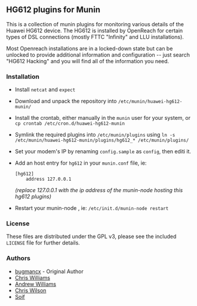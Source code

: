 ## HG612 plugins for Munin

This is a collection of munin plugins for monitoring various details of the Huawei HG612 device.  The HG612 is installed by OpenReach for certain types of DSL connections (mostly FTTC "Infinity" and LLU installations).

Most Openreach installations are in a locked-down state but can be unlocked to provide additional information and configuration -- just search "HG612 Hacking" and you will find all of the information you need.


### Installation

- Install ```netcat``` and ```expect```
- Download and unpack the repository into ```/etc/munin/huawei-hg612-munin/```
- Install the crontab, either manually in the ```munin``` user for your system, or ```cp crontab /etc/cron.d/huawei-hg612-munin```
- Symlink the required plugins into ```/etc/munin/plugins``` using ```ln -s /etc/munin/huawei-hg612-munin/plugins/hg612_* /etc/munin/plugins/```
- Set  your modem's IP by renaming ```config.sample``` as ```config```, then editi it.
- Add an host entry for ```hg612``` in your ```munin.conf``` file, ie:  

    ```
    [hg612]
    	address	127.0.0.1
    ```
     _(replace 127.0.0.1 with the ip address of the munin-node hosting this hg612 plugins)_
- Restart your munin-node , ie: ```/etc/init.d/munin-node restart```


### License

These files are distributed under the GPL v3, please see the included ```LICENSE``` file for further details. 


### Authors

- [bugmancx](https://github.com/bugmancx) - Original Author
- [Chris Williams](https://github.com/bingos)
- [Andrew Williams](https://github.com/nikdoof)
- [Chris Wilson](https://github.com/qris)
- [Soif](https://github.com/soif)